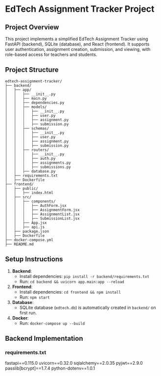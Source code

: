 # EdTech Assignment Tracker Project

## Project Overview
This project implements a simplified EdTech Assignment Tracker using FastAPI (backend), SQLite (database), and React (frontend). It supports user authentication, assignment creation, submission, and viewing, with role-based access for teachers and students.

## Project Structure
```
edtech-assignment-tracker/
├── backend/
│   ├── app/
│   │   ├── __init__.py
│   │   ├── main.py
│   │   ├── dependencies.py
│   │   ├── models/
│   │   │   ├── __init__.py
│   │   │   ├── user.py
│   │   │   ├── assignment.py
│   │   │   ├── submission.py
│   │   ├── schemas/
│   │   │   ├── __init__.py
│   │   │   ├── user.py
│   │   │   ├── assignment.py
│   │   │   ├── submission.py
│   │   ├── routers/
│   │   │   ├── __init__.py
│   │   │   ├── auth.py
│   │   │   ├── assignments.py
│   │   │   ├── submissions.py
│   │   ├── database.py
│   ├── requirements.txt
│   ├── Dockerfile
├── frontend/
│   ├── public/
│   │   ├── index.html
│   ├── src/
│   │   ├── components/
│   │   │   ├── AuthForm.jsx
│   │   │   ├── AssignmentForm.jsx
│   │   │   ├── AssignmentList.jsx
│   │   │   ├── SubmissionList.jsx
│   │   ├── App.jsx
│   │   ├── api.js
│   ├── package.json
│   ├── Dockerfile
├── docker-compose.yml
├── README.md
```

## Setup Instructions
1. **Backend**:
   - Install dependencies: `pip install -r backend/requirements.txt`
   - Run: `cd backend && uvicorn app.main:app --reload`
2. **Frontend**:
   - Install dependencies: `cd frontend && npm install`
   - Run: `npm start`
3. **Database**:
   - SQLite database (`edtech.db`) is automatically created in `backend/` on first run.
4. **Docker**:
   - Run: `docker-compose up --build`

## Backend Implementation

### requirements.txt
<xaiArtifact artifact_id="023ad1ef-3564-46be-bbbb-cd6533fcad7a" artifact_version_id="99c53a5a-2c0e-4db0-bd55-0a80c36e55ed" title="requirements.txt" contentType="text/plain">
fastapi==0.115.0
uvicorn==0.32.0
sqlalchemy==2.0.35
pyjwt==2.9.0
passlib[bcrypt]==1.7.4
python-dotenv==1.0.1